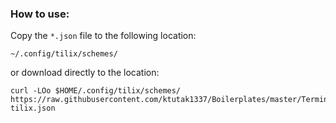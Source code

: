 ### How to use:
Copy the `*.json` file to the following location:
```
~/.config/tilix/schemes/
```
or download directly to the location:

```
curl -LOo $HOME/.config/tilix/schemes/ https://raw.githubusercontent.com/ktutak1337/Boilerplates/master/Terminal/Linux/Tilix/Themes/nord-tilix.json
```